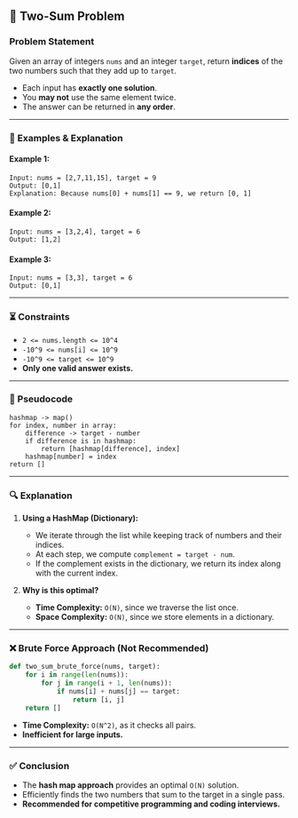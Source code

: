 
## **📌 Two-Sum Problem**  

### **Problem Statement**  
Given an array of integers `nums` and an integer `target`, return **indices** of the two numbers such that they add up to `target`.  

- Each input has **exactly one solution**.  
- You **may not** use the same element twice.  
- The answer can be returned in **any order**.  

---

### **🚀 Examples & Explanation**  

#### **Example 1:**  
```plaintext
Input: nums = [2,7,11,15], target = 9
Output: [0,1]
Explanation: Because nums[0] + nums[1] == 9, we return [0, 1]
```

#### **Example 2:**  
```plaintext
Input: nums = [3,2,4], target = 6
Output: [1,2]
```

#### **Example 3:**  
```plaintext
Input: nums = [3,3], target = 6
Output: [0,1]
```

---

### **⏳ Constraints**  
- `2 <= nums.length <= 10^4`  
- `-10^9 <= nums[i] <= 10^9`  
- `-10^9 <= target <= 10^9`  
- **Only one valid answer exists.**  

---

### **📝 Pseudocode**
```plaintext
hashmap -> map()
for index, number in array:
    difference -> target - number
    if difference is in hashmap:
        return [hashmap[difference], index]
    hashmap[number] = index
return []
```

---

### **🔍 Explanation**
1. **Using a HashMap (Dictionary):**  
   - We iterate through the list while keeping track of numbers and their indices.  
   - At each step, we compute `complement = target - num`.  
   - If the complement exists in the dictionary, we return its index along with the current index.  

2. **Why is this optimal?**  
   - **Time Complexity:** `O(N)`, since we traverse the list once.  
   - **Space Complexity:** `O(N)`, since we store elements in a dictionary.  

---

### **❌ Brute Force Approach (Not Recommended)**
```python
def two_sum_brute_force(nums, target):
    for i in range(len(nums)):
        for j in range(i + 1, len(nums)):
            if nums[i] + nums[j] == target:
                return [i, j]
    return []
```
- **Time Complexity:** `O(N^2)`, as it checks all pairs.  
- **Inefficient for large inputs.**  

---

### **✅ Conclusion**
- The **hash map approach** provides an optimal `O(N)` solution.  
- Efficiently finds the two numbers that sum to the target in a single pass.  
- **Recommended for competitive programming and coding interviews.**  
